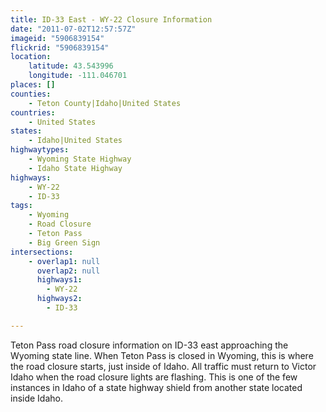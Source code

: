 ```yaml
---
title: ID-33 East - WY-22 Closure Information
date: "2011-07-02T12:57:57Z"
imageid: "5906839154"
flickrid: "5906839154"
location:
    latitude: 43.543996
    longitude: -111.046701
places: []
counties:
    - Teton County|Idaho|United States
countries:
    - United States
states:
    - Idaho|United States
highwaytypes:
    - Wyoming State Highway
    - Idaho State Highway
highways:
    - WY-22
    - ID-33
tags:
    - Wyoming
    - Road Closure
    - Teton Pass
    - Big Green Sign
intersections:
    - overlap1: null
      overlap2: null
      highways1:
        - WY-22
      highways2:
        - ID-33

---
```

Teton Pass road closure information on ID-33 east approaching the Wyoming state line.  When Teton Pass is closed in Wyoming, this is where the road closure starts, just inside of Idaho.  All traffic must return to Victor Idaho when the road closure lights are flashing.  This is one of the few instances in Idaho of a state highway shield from another state located inside Idaho.